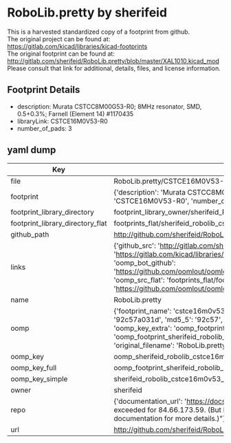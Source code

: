 # RoboLib.pretty by sherifeid  
This is a harvested standardized copy of a footprint from github.  
The original project can be found at:  
https://gitlab.com/kicad/libraries/kicad-footprints  
The original footprint can be found at:
http://gitlab.com/sherifeid/RoboLib.pretty/blob/master/XAL1010.kicad_mod
Please consult that link for additional, details, files, and license information.  
## Footprint Details
* description: Murata CSTCC8M00G53-R0; 8MHz resonator, SMD, 0.5+0.3%; Farnell (Element 14) #1170435  
* libraryLink: CSTCE16M0V53-R0  
* number_of_pads: 3  
## yaml dump  
| Key | Value |  
| --- | --- |  
| file | RoboLib.pretty/CSTCE16M0V53-R0.kicad_mod |  
| footprint | {'description': 'Murata CSTCC8M00G53-R0; 8MHz resonator, SMD, 0.5+0.3%; Farnell (Element 14) #1170435', 'libraryLink': 'CSTCE16M0V53-R0', 'number_of_pads': 3} |  
| footprint_library_directory | footprint_library_owner/sherifeid_RoboLib.pretty |  
| footprint_library_directory_flat | footprints_flat/sherifeid_robolib_cstce16m0v53_r0/working |  
| github_path | http://github.com/sherifeid/RoboLib.pretty/blob/master/CSTCE16M0V53-R0.kicad_mod |  
| links | {'github_src': 'http://gitlab.com/sherifeid/RoboLib.pretty/blob/master/XAL1010.kicad_mod', 'github_src_repo': 'https://gitlab.com/kicad/libraries/kicad-footprints', 'oomp_bot': 'footprints/sherifeid_robolib_cstce16m0v53_r0/working', 'oomp_bot_github': 'https://github.com/oomlout/oomlout_oomp_footprint_bot/tree/main/footprints/sherifeid_robolib_cstce16m0v53_r0/working', 'oomp_src_flat': 'footprints_flat/footprints_flat/sherifeid_robolib_cstce16m0v53_r0/working', 'oomp_src_flat_github': 'https://github.com/oomlout/oomlout_oomp_footprint_src/tree/main/footprints_flat/sherifeid_robolib_cstce16m0v53_r0/working'} |  
| name | RoboLib.pretty |  
| oomp | {'footprint_name': 'cstce16m0v53_r0', 'library_name': 'robolib', 'md5': '92c57a031d5cd122fed8fa82df774c46', 'md5_10': '92c57a031d', 'md5_5': '92c57', 'md5_6': '92c57a', 'oomp_key': 'oomp_sherifeid_robolib_cstce16m0v53_r0', 'oomp_key_extra': 'oomp_footprint_sherifeid_robolib_cstce16m0v53_r0', 'oomp_key_full': 'oomp_footprint_sherifeid_robolib_cstce16m0v53_r0_92c57a', 'oomp_key_simple': 'sherifeid_robolib_cstce16m0v53_r0', 'original_filename': 'RoboLib.pretty/CSTCE16M0V53-R0.kicad_mod', 'owner_name': 'sherifeid'} |  
| oomp_key | oomp_sherifeid_robolib_cstce16m0v53_r0 |  
| oomp_key_full | oomp_footprint_sherifeid_robolib_cstce16m0v53_r0 |  
| oomp_key_simple | sherifeid_robolib_cstce16m0v53_r0 |  
| owner | sherifeid |  
| repo | {'documentation_url': 'https://docs.github.com/rest/overview/resources-in-the-rest-api#rate-limiting', 'message': "API rate limit exceeded for 84.66.173.59. (But here's the good news: Authenticated requests get a higher rate limit. Check out the documentation for more details.)"} |  
| url | http://github.com/sherifeid/RoboLib.pretty |  

